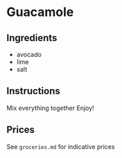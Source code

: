 # Guacamole
## Ingredients
* avocado
* lime
* salt
## Instructions
Mix everything together
Enjoy!

## Prices

See `groceries.md` for indicative prices

